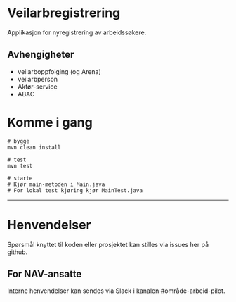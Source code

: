 # Veilarbregistrering

Applikasjon for nyregistrering av arbeidssøkere.

## Avhengigheter
- veilarboppfolging (og Arena)
- veilarbperson
- Aktør-service
- ABAC

# Komme i gang

```
# bygge
mvn clean install 

# test
mvn test

# starte
# Kjør main-metoden i Main.java
# For lokal test kjøring kjør MainTest.java
```

---

# Henvendelser

Spørsmål knyttet til koden eller prosjektet kan stilles via issues her på github.

## For NAV-ansatte

Interne henvendelser kan sendes via Slack i kanalen #område-arbeid-pilot.
